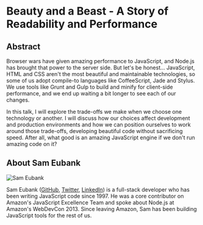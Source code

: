 # Beauty and a Beast - A Story of Readability and Performance

## Abstract

Browser wars have given amazing performance to JavaScript, and Node.js has brought that power to the server
side.  But let's be honest... JavaScript, HTML and CSS aren't the most beautiful and maintainable technologies,
so some of us adopt compile-to languages like CoffeeScript, Jade and Stylus.  We use tools like Grunt and Gulp
to build and minify for client-side performance, and we end up waiting a bit longer to see each of our changes.

In this talk, I will explore the trade-offs we make when we choose one technology or another.  I will discuss
how our choices affect development and production environments and how we can position ourselves to work around
those trade-offs, developing beautiful code without sacrificing speed.  After all, what good is an amazing
JavaScript engine if we don't run amazing code on it?

## About Sam Eubank

![Sam Eubank](https://avatars.githubusercontent.com/u/6846442?s=256)

Sam Eubank ([GitHub](https://github.com/zerious), [Twitter](https://twitter.com/sameubank),
[LinkedIn](https://www.linkedin.com/in/sameubank)) is a full-stack developer who has been writing JavaScript
code since 1997. He was a core contributor on Amazon's JavaScript Excellence Team and spoke about Node.js at
Amazon's WebDevCon 2013. Since leaving Amazon, Sam has been building JavaScript tools for the rest of us.